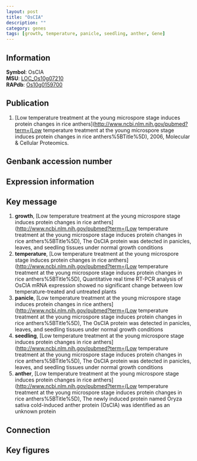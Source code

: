 ```yaml
---
layout: post
title: "OsCIA"
description: ""
category: genes
tags: [growth, temperature, panicle, seedling, anther, Gene]
---
```


## Information
__Symbol__: OsCIA  
__MSU__: [LOC_Os10g07210](http://rice.plantbiology.msu.edu/cgi-bin/ORF_infopage.cgi?orf=LOC_Os10g07210)  
__RAPdb__: [Os10g0159700](http://rapdb.dna.affrc.go.jp/viewer/gbrowse_details/irgsp1?name=Os10g0159700)  

## Publication
1. [Low temperature treatment at the young microspore stage induces protein changes in rice anthers](http://www.ncbi.nlm.nih.gov/pubmed?term=(Low temperature treatment at the young microspore stage induces protein changes in rice anthers%5BTitle%5D), 2006, Molecular & Cellular Proteomics.

## Genbank accession number

## Expression information

## Key message
1. __growth__, [Low temperature treatment at the young microspore stage induces protein changes in rice anthers](http://www.ncbi.nlm.nih.gov/pubmed?term=(Low temperature treatment at the young microspore stage induces protein changes in rice anthers%5BTitle%5D),  The OsCIA protein was detected in panicles, leaves, and seedling tissues under normal growth conditions
2. __temperature__, [Low temperature treatment at the young microspore stage induces protein changes in rice anthers](http://www.ncbi.nlm.nih.gov/pubmed?term=(Low temperature treatment at the young microspore stage induces protein changes in rice anthers%5BTitle%5D),  Quantitative real time RT-PCR analysis of OsCIA mRNA expression showed no significant change between low temperature-treated and untreated plants
3. __panicle__, [Low temperature treatment at the young microspore stage induces protein changes in rice anthers](http://www.ncbi.nlm.nih.gov/pubmed?term=(Low temperature treatment at the young microspore stage induces protein changes in rice anthers%5BTitle%5D),  The OsCIA protein was detected in panicles, leaves, and seedling tissues under normal growth conditions
4. __seedling__, [Low temperature treatment at the young microspore stage induces protein changes in rice anthers](http://www.ncbi.nlm.nih.gov/pubmed?term=(Low temperature treatment at the young microspore stage induces protein changes in rice anthers%5BTitle%5D),  The OsCIA protein was detected in panicles, leaves, and seedling tissues under normal growth conditions
5. __anther__, [Low temperature treatment at the young microspore stage induces protein changes in rice anthers](http://www.ncbi.nlm.nih.gov/pubmed?term=(Low temperature treatment at the young microspore stage induces protein changes in rice anthers%5BTitle%5D),  The newly induced protein named Oryza sativa cold-induced anther protein (OsCIA) was identified as an unknown protein

## Connection

## Key figures


